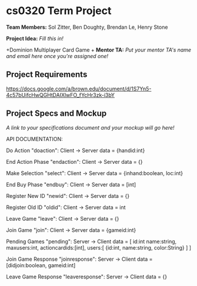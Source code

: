  # cs0320 Term Project
  
  **Team Members:**
Sol Zitter, Ben Doughty, Brendan Le, Henry Stone
  
  **Project Idea:** _Fill this in!_
  
 +Dominion Multiplayer Card Game
 +
  **Mentor TA:** _Put your mentor TA's name and email here once you're assigned one!_
  
  ## Project Requirements
https://docs.google.com/a/brown.edu/document/d/1S7Yn5-4c57bUifcHwQGHtDAIXlwFO_fYcHr3zk-i3bY
  
  ## Project Specs and Mockup
  _A link to your specifications document and your mockup will go here!_

  
API DOCUMENTATION:

Do Action "doaction": Client -> Server
  data = {handid:int}

End Action Phase "endaction": Client -> Server
  data = {}

Make Selection "select": Client -> Server
  data = {inhand:boolean, loc:int}
  
End Buy Phase "endbuy": Client -> Server
  data = [int]
  
Register New ID "newid": Client -> Server
  data = {}
  
Register Old ID "oldid": Client -> Server
  data = int
  
Leave Game "leave": Client -> Server
  data = {}
  
  
  
  
Join Game "join": Client -> Server
  data = {gameid:int}
  
Pending Games "pending": Server -> Client
  data = [
            id:int
            name:string, 
            maxusers:int, 
            actioncardids:[int], 
            users:[
              {id:int,
               name:string,
               color:String}
            ]
          ]
          
Join Game Response "joinresponse": Server -> Client
  data = [didjoin:boolean, gameid:int]
  
Leave Game Response "leaveresponse": Server -> Client
  data = {}
